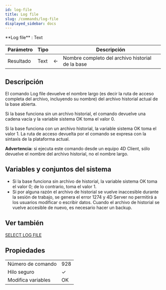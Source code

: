 ```yaml
---
id: log-file
title: Log file
slug: /commands/log-file
displayed_sidebar: docs
---
```


<!--REF #_command_.Log file.Syntax-->**Log file**  : Text<!-- END REF-->
<!--REF #_command_.Log file.Params-->
| Parámetro | Tipo |  | Descripción |
| --- | --- | --- | --- |
| Resultado | Text | &#8592; | Nombre completo del archivo historial de la base |

<!-- END REF-->

## Descripción 

<!--REF #_command_.Log file.Summary-->El comando Log file devuelve el nombre largo (es decir la ruta de acceso completa del archivo, incluyendo su nombre) del archivo historial actual de la base abierta.<!-- END REF--> 

Si la base funciona sin un archivo historial, el comando devuelve una cadena vacía y la variable sistema OK toma el valor 0\. 

Si la base funciona con un archivo historial, la variable sistema OK toma el valor 1\. La ruta de acceso devuelta por el comando se expresa con la sintaxis de la plataforma actual.

**Advertencia:** si ejecuta este comando desde un equipo 4D Client, sólo devuelve el nombre del archivo historial, no el nombre largo. 

## Variables y conjuntos del sistema 

* Si la base funciona sin archivo de historial, la variable sistema OK toma el valor 0; de lo contrario, toma el valor 1.
* Si por alguna razón el archivo de historial se vuelve inaccesible durante la sesión de trabajo, se genera el error 1274 y 4D Server no permitirá a los usuarios modificar o escribir datos. Cuando el archivo de historial se vuelve accesible de nuevo, es necesario hacer un backup.

## Ver también 

[SELECT LOG FILE](select-log-file.md)  

## Propiedades

|  |  |
| --- | --- |
| Número de comando | 928 |
| Hilo seguro | &check; |
| Modifica variables | OK |



